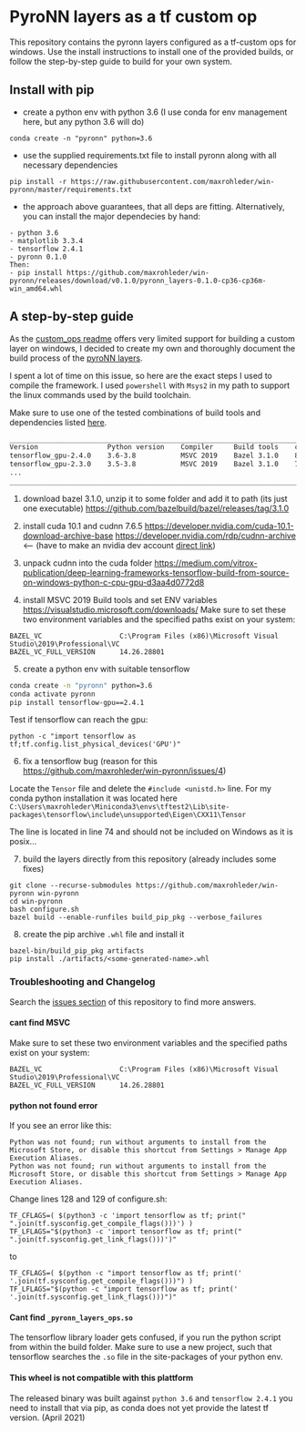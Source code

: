 # PyroNN layers as a tf custom op

This repository contains the pyronn layers configured as a tf-custom ops for windows. 
Use the install instructions to install one of the provided builds, or follow the step-by-step guide to build for your own system.

## Install with pip

- create a python env with python 3.6 (I use conda for env management here, but any python 3.6 will do)

`conda create -n "pyronn" python=3.6`

- use the supplied requirements.txt file to install pyronn along with all necessary dependencies

`pip install -r https://raw.githubusercontent.com/maxrohleder/win-pyronn/master/requirements.txt`

- the approach above guarantees, that all deps are fitting. Alternatively, you can install the major dependecies by hand:

```
- python 3.6
- matplotlib 3.3.4
- tensorflow 2.4.1
- pyronn 0.1.0
Then:
- pip install https://github.com/maxrohleder/win-pyronn/releases/download/v0.1.0/pyronn_layers-0.1.0-cp36-cp36m-win_amd64.whl
```
## A step-by-step guide

As the [custom_ops readme](https://github.com/tensorflow/custom-op) offers very limited support for building a custom
layer on windows, I decided to create my own and thoroughly document the build process of 
the [pyroNN layers](https://github.com/csyben/PYRO-NN-Layers).

I spent a lot of time on this issue, so here are the exact steps I used to compile the framework. I used `powershell` with `Msys2` in my path to support the linux commands used by the build toolchain.

Make sure to use one of the tested combinations of build tools and dependencies listed [here](https://www.tensorflow.org/install/source_windows?hl=en#gpu).

```md
____________________________________________________________________________________
Version	                Python version	  Compiler	   Build tools    cuDNN	  CUDA
tensorflow_gpu-2.4.0	3.6-3.8	          MSVC 2019	   Bazel 3.1.0	  8.0	  11.0
tensorflow_gpu-2.3.0	3.5-3.8	          MSVC 2019	   Bazel 3.1.0	  7.6	  10.1   <-- using this setup
...
____________________________________________________________________________________
```

1. download bazel 3.1.0, unzip it to some folder and add it to path (its just one executable)
https://github.com/bazelbuild/bazel/releases/tag/3.1.0

2. install cuda 10.1 and cudnn 7.6.5
https://developer.nvidia.com/cuda-10.1-download-archive-base
https://developer.nvidia.com/rdp/cudnn-archive  <-- (have to make an nvidia dev account [direct link](https://developer.nvidia.com/compute/machine-learning/cudnn/secure/7.6.5.32/Production/10.1_20191031/cudnn-10.1-windows10-x64-v7.6.5.32.zip))

3. unpack cudnn into the cuda folder
https://medium.com/vitrox-publication/deep-learning-frameworks-tensorflow-build-from-source-on-windows-python-c-cpu-gpu-d3aa4d0772d8

4. install MSVC 2019 Build tools and set ENV variables
https://visualstudio.microsoft.com/downloads/
Make sure to set these two environment variables and the specified paths exist on your system:
```
BAZEL_VC                   C:\Program Files (x86)\Microsoft Visual Studio\2019\Professional\VC
BAZEL_VC_FULL_VERSION      14.26.28801
```
   
5. create a python env with suitable tensorflow
```bash
conda create -n "pyronn" python=3.6
conda activate pyronn
pip install tensorflow-gpu==2.4.1
```
Test if tensorflow can reach the gpu:
```shell
python -c "import tensorflow as tf;tf.config.list_physical_devices('GPU')"
```

6. fix a tensorflow bug (reason for this https://github.com/maxrohleder/win-pyronn/issues/4)

Locate the `Tensor` file and delete the `#include <unistd.h>` line. For my conda python installation it was located here
`C:\Users\maxrohleder\Miniconda3\envs\tftest2\Lib\site-packages\tensorflow\include\unsupported\Eigen\CXX11\Tensor`

The line is located in line 74 and should not be included on Windows as it is posix...

7. build the layers directly from this repository (already includes some fixes)
```shell
git clone --recurse-submodules https://github.com/maxrohleder/win-pyronn win-pyronn
cd win-pyronn
bash configure.sh
bazel build --enable-runfiles build_pip_pkg --verbose_failures
```

8. create the pip archive `.whl` file and install it

```shell
bazel-bin/build_pip_pkg artifacts
pip install ./artifacts/<some-generated-name>.whl
```

### Troubleshooting and Changelog

Search the [issues section](https://github.com/maxrohleder/win-pyronn/issues?q=is%3Aissue) of this repository to find more answers.

#### cant find MSVC 

Make sure to set these two environment variables and the specified paths exist on your system:
```
BAZEL_VC                   C:\Program Files (x86)\Microsoft Visual Studio\2019\Professional\VC
BAZEL_VC_FULL_VERSION      14.26.28801
```

#### python not found error

If you see an error like this:
```shell
Python was not found; run without arguments to install from the Microsoft Store, or disable this shortcut from Settings > Manage App Execution Aliases.
Python was not found; run without arguments to install from the Microsoft Store, or disable this shortcut from Settings > Manage App Execution Aliases.
```

Change lines 128 and 129 of configure.sh:

```shell
TF_CFLAGS=( $(python3 -c 'import tensorflow as tf; print(" ".join(tf.sysconfig.get_compile_flags()))') )
TF_LFLAGS="$(python3 -c 'import tensorflow as tf; print(" ".join(tf.sysconfig.get_link_flags()))')"
```

to 

```shell
TF_CFLAGS=( $(python -c "import tensorflow as tf; print(' '.join(tf.sysconfig.get_compile_flags()))") )
TF_LFLAGS="$(python -c "import tensorflow as tf; print(' '.join(tf.sysconfig.get_link_flags()))")"
```

#### Cant find `_pyronn_layers_ops.so`

The tensorflow library loader gets confused, if you run the python script from within the build folder. 
Make sure to use a new project, such that tensorflow searches the `.so` file in the site-packages of your python env.

#### This wheel is not compatible with this plattform

The released binary was built against `python 3.6` and `tensorflow 2.4.1` you need to install that via pip, as conda
does not yet provide the latest tf version. (April 2021)





















